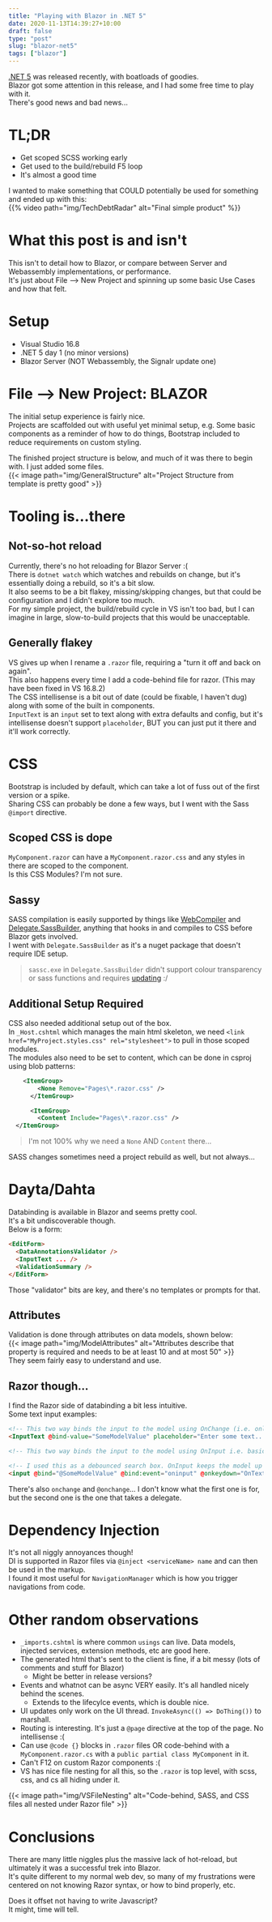 ```yaml
---
title: "Playing with Blazor in .NET 5"
date: 2020-11-13T14:39:27+10:00
draft: false
type: "post"
slug: "blazor-net5"
tags: ["blazor"]
---
```


[.NET 5](https://devblogs.microsoft.com/dotnet/announcing-net-5-0/) was released recently, with boatloads of goodies.  
Blazor got some attention in this release, and I had some free time to play with it.  
There's good news and bad news...

<!--more-->  

# TL;DR  
- Get scoped SCSS working early  
- Get used to the build/rebuild F5 loop  
- It's almost a good time  

I wanted to make something that COULD potentially be used for something and ended up with this:  
{{% video path="img/TechDebtRadar" alt="Final simple product" %}}  

# What this post is and isn't  
This isn't to detail how to Blazor, or compare between Server and Webassembly implementations, or performance.  
It's just about File --> New Project and spinning up some basic Use Cases and how that felt.  

# Setup  
- Visual Studio 16.8  
- .NET 5 day 1 (no minor versions)  
- Blazor Server (NOT Webassembly, the Signalr update one)  

# File --> New Project: BLAZOR  
The initial setup experience is fairly nice.  
Projects are scaffolded out with useful yet minimal setup, e.g. Some basic components as a reminder of how to do things, Bootstrap included to reduce requirements on custom styling.  

The finished project structure is below, and much of it was there to begin with. I just added some files.  
{{< image path="img/GeneralStructure" alt="Project Structure from template is pretty good" >}}  

# Tooling is...there  
## Not-so-hot reload  
Currently, there's no hot reloading for Blazor Server :(  
There is `dotnet watch` which watches and rebuilds on change, but it's essentially doing a rebuild, so it's a bit slow.  
It also seems to be a bit flakey, missing/skipping changes, but that could be configuration and I didn't explore too much.  
For my simple project, the build/rebuild cycle in VS isn't too bad, but I can imagine in large, slow-to-build projects that this would be unacceptable.  

## Generally flakey  
VS gives up when I rename a `.razor` file, requiring a "turn it off and back on again".  
This also happens every time I add a code-behind file for razor. (This may have been fixed in VS 16.8.2)  
The CSS intellisense is a bit out of date (could be fixable, I haven't dug) along with some of the built in components.  
`InputText` is an `input` set to text along with extra defaults and config, but it's intellisense doesn't support `placeholder`, BUT you can just put it there and it'll work correctly.  

# CSS  
Bootstrap is included by default, which can take a lot of fuss out of the first version or a spike.  
Sharing CSS can probably be done a few ways, but I went with the Sass `@import` directive.  

## Scoped CSS is dope  
`MyComponent.razor` can have a `MyComponent.razor.css` and any styles in there are scoped to the component.  
Is this CSS Modules? I'm not sure.  

## Sassy
SASS compilation is easily supported by things like [WebCompiler](https://marketplace.visualstudio.com/items?itemName=MadsKristensen.WebCompiler) and [Delegate.SassBuilder](https://github.com/delegateas/Delegate.SassBuilder), anything that hooks in and compiles to CSS before Blazor gets involved.  
I went with `Delegate.SassBuilder` as it's a nuget package that doesn't require IDE setup.  

> `sassc.exe` in `Delegate.SassBuilder` didn't support colour transparency or sass functions and requires [updating](https://github.com/tuhlmann/sassc-binaries/blob/master/v3.6.1/win32/sassc.exe) :/

## Additional Setup Required  
CSS also needed additional setup out of the box.  
In `_Host.cshtml` which manages the main html skeleton, we need `<link href="MyProject.styles.css" rel="stylesheet">` to pull in those scoped modules.  
The modules also need to be set to content, which can be done in csproj using blob patterns:  
``` xml
	<ItemGroup>
		<None Remove="Pages\*.razor.css" />
	  </ItemGroup>

	  <ItemGroup>
		<Content Include="Pages\*.razor.css" />
  </ItemGroup>
```  
> I'm not 100% why we need a `None` AND `Content` there...  

SASS changes sometimes need a project rebuild as well, but not always...  

# Dayta/Dahta  
Databinding is available in Blazor and seems pretty cool.  
It's a bit undiscoverable though.  
Below is a form:  
``` html
<EditForm>
  <DataAnnotationsValidator />
  <InputText ... />
  <ValidationSummary />
</EditForm>
```  
Those "validator" bits are key, and there's no templates or prompts for that.  

## Attributes  
Validation is done through attributes on data models, shown below:  
{{< image path="img/ModelAttributes" alt="Attributes describe that property is required and needs to be at least 10 and at most 50" >}}  
They seem fairly easy to understand and use.  


## Razor though...  
I find the Razor side of databinding a bit less intuitive.  
Some text input examples:  
``` html
<!-- This two way binds the input to the model using OnChange (i.e. only sets when unfocussed), nothing fancy -->
<InputText @bind-value="SomeModelValue" placeholder="Enter some text..." />

<!-- This two way binds the input to the model using OnInput i.e. basically keydown, but also registers keydown to something else -->  

<!-- I used this as a debounced search box. OnInput keeps the model up to date, and onkeydown does debouncing with System.Timer -->
<input @bind="@SomeModelValue" @bind:event="oninput" @onkeydown="OnTextChanged" />
```  
There's also `onchange` and `@onchange`... I don't know what the first one is for, but the second one is the one that takes a delegate.  

# Dependency Injection  
It's not all niggly annoyances though!  
DI is supported in Razor files via `@inject <serviceName> name` and can then be used in the markup.  
I found it most useful for `NavigationManager` which is how you trigger navigations from code.  

# Other random observations  
- `_imports.cshtml` is where common `usings` can live. Data models, injected services, extension methods, etc are good here.  
- The generated html that's sent to the client is fine, if a bit messy (lots of comments and stuff for Blazor)
    - Might be better in release versions?  
- Events and whatnot can be async VERY easily. It's all handled nicely behind the scenes.
    - Extends to the lifecylce events, which is double nice.  
- UI updates only work on the UI thread. `InvokeAsync(() => DoThing())` to marshall.  
- Routing is interesting. It's just a `@page` directive at the top of the page. No intellisense :(
- Can use `@code {}` blocks in `.razor` files OR code-behind with a `MyComponent.razor.cs` with a `public partial class MyComponent` in it.  
- Can't F12 on custom Razor components :(  
- VS has nice file nesting for all this, so the `.razor` is top level, with scss, css, and cs all hiding under it.  

{{< image path="img/VSFileNesting" alt="Code-behind, SASS, and CSS files all nested under Razor file" >}}


# Conclusions  
There are many little niggles plus the massive lack of hot-reload, but ultimately it was a successful trek into Blazor.  
It's quite different to my normal web dev, so many of my frustrations were centered on not knowing Razor syntax, or how to bind properly, etc.  

Does it offset not having to write Javascript?  
It might, time will tell.  